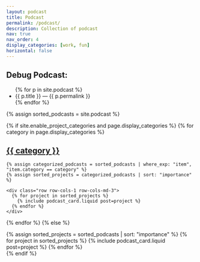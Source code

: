 ```yaml
---
layout: podcast
title: Podcast
permalink: /podcast/
description: Collection of podcast
nav: true
nav_order: 4
display_categories: [work, fun]
horizontal: false
---
```


<h2>Debug Podcast:</h2>
<ul>
{% for p in site.podcast %}
  <li>{{ p.title }} — {{ p.permalink }}</li>
{% endfor %}
</ul>



<style>
.card {
  transition: transform 0.2s ease, box-shadow 0.2s ease;
}

.card:hover {
  transform: translateY(-3px);
  box-shadow: 0 6px 12px rgba(0, 0, 0, 0.15);
}

.card-img-top {
  object-fit: cover;
  height: 180px;
  border-bottom: 1px solid #eee;
}
</style>


<div class="projects">
{% assign sorted_podcasts = site.podcast %}

{% if site.enable_project_categories and page.display_categories %}
  {% for category in page.display_categories %}
    <a id="{{ category | downcase }}" href=".#{{ category | downcase }}">
      <h2 class="category">{{ category }}</h2>
    </a>

    {% assign categorized_podcasts = sorted_podcasts | where_exp: "item", "item.category == category" %}
    {% assign sorted_projects = categorized_podcasts | sort: "importance" %}

    <div class="row row-cols-1 row-cols-md-3">
      {% for project in sorted_projects %}
        {% include podcast_card.liquid post=project %}
      {% endfor %}
    </div>
  {% endfor %}
{% else %}
  <div class="row row-cols-1 row-cols-md-3">
    {% assign sorted_projects = sorted_podcasts | sort: "importance" %}
    {% for project in sorted_projects %}
      {% include podcast_card.liquid post=project %}
    {% endfor %}
  </div>
{% endif %}
</div>
